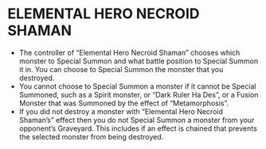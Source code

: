 
# ELEMENTAL HERO NECROID SHAMAN

*   The controller of “Elemental Hero Necroid Shaman” chooses which monster to Special Summon and what battle position to Special Summon it in. You can choose to Special Summon the monster that you destroyed.
*   You cannot choose to Special Summon a monster if it cannot be Special Summoned, such as a Spirit monster, or “Dark Ruler Ha Des”, or a Fusion Monster that was Summoned by the effect of “Metamorphosis”.
*   If you did not destroy a monster with “Elemental Hero Necroid Shaman’s” effect then you do not Special Summon a monster from your opponent’s Graveyard. This includes if an effect is chained that prevents the selected monster from being destroyed.

  